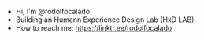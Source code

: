 - Hi, I’m @rodolfocalado
- Building an Humann Experience Design Lab (HxD LAB).
- How to reach me: https://linktr.ee/rodolfocalado

<!---
rodolfocalado/rodolfocalado is a ✨ special ✨ repository because its `README.md` (this file) appears on your GitHub profile.
You can click the Preview link to take a look at your changes.
--->

